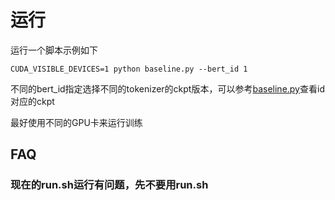 # 运行
运行一个脚本示例如下
```
CUDA_VISIBLE_DEVICES=1 python baseline.py --bert_id 1 
```
不同的bert_id指定选择不同的tokenizer的ckpt版本，可以参考[baseline.py](./baseline.py#L21)查看id对应的ckpt

最好使用不同的GPU卡来运行训练

## FAQ
### 现在的run.sh运行有问题，先不要用run.sh